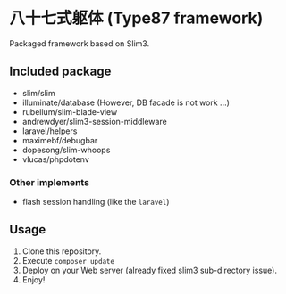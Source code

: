 # 八十七式躯体 (Type87 framework)
Packaged framework based on Slim3.

## Included package
 * slim/slim 
 * illuminate/database (However, DB facade is not work ...)
 * rubellum/slim-blade-view
 * andrewdyer/slim3-session-middleware
 * laravel/helpers
 * maximebf/debugbar
 * dopesong/slim-whoops
 * vlucas/phpdotenv
 ### Other implements
 * flash session handling (like the `laravel`)

## Usage
 1. Clone this repository.
 2. Execute `composer update`
 3. Deploy on your Web server (already fixed slim3 sub-directory issue).
 4. Enjoy!